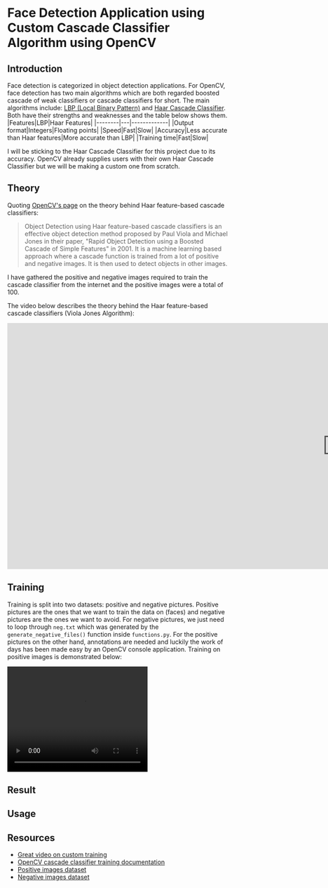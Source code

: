 # Face Detection Application using Custom Cascade Classifier Algorithm using OpenCV

## Introduction

Face detection is categorized in object detection applications. For OpenCV, face detection has two main algorithms which are both regarded boosted cascade of weak classifiers or cascade classifiers for short. The main algorithms include: [LBP (Local Binary Pattern)](https://en.wikipedia.org/wiki/Local_binary_patterns) and [Haar Cascade Classifier](https://en.wikipedia.org/wiki/Haar-like_feature). Both have their strengths and weaknesses and the table below shows them.
|Features|LBP|Haar Features|
|--------|---|-------------|
|Output format|Integers|Floating points|
|Speed|Fast|Slow|
|Accuracy|Less accurate than Haar features|More accurate than LBP|
|Training time|Fast|Slow|

I will be sticking to the Haar Cascade Classifier for this project due to its accuracy. OpenCV already supplies users with their own Haar Cascade Classifier but we will be making a custom one from scratch.

## Theory

Quoting [OpenCV's page](https://docs.opencv.org/3.4/db/d28/tutorial_cascade_classifier.html) on the theory behind Haar feature-based cascade classifiers:
> Object Detection using Haar feature-based cascade classifiers is an effective object detection method proposed by Paul Viola and Michael Jones in their paper, "Rapid Object Detection using a Boosted Cascade of Simple Features" in 2001. It is a machine learning based approach where a cascade function is trained from a lot of positive and negative images. It is then used to detect objects in other images.

I have gathered the positive and negative images required to train the cascade classifier from the internet and the positive images were a total of 100.

The video below describes the theory behind the Haar feature-based cascade classifiers (Viola Jones Algorithm):

<div>
  <iframe width="1519" height="561" src="https://www.youtube.com/embed/uEJ71VlUmMQ" 
    title="Detecting Faces (Viola Jones Algorithm) - Computerphile" frameborder="0" 
    allow="accelerometer; autoplay; clipboard-write; encrypted-media; gyroscope; picture-in-picture; web-share" 
    referrerpolicy="strict-origin-when-cross-origin" allowfullscreen>
  </iframe>
</div>

## Training

Training is split into two datasets: positive and negative pictures. Positive pictures are the ones that we want to train the data on (faces) and negative pictures are the ones we want to avoid. For negative pictures, we just need to loop through `neg.txt` which was generated by the `generate_negative_files()` function inside `functions.py`. For the positive pictures on the other hand, annotations are needed and luckily the work of days has been made easy by an OpenCV console application. Training on positive images is demonstrated below:

<video src="training.mp4" width="320" height="240" controls></video>

## Result

## Usage

## Resources

- [Great video on custom training](https://www.youtube.com/watch?v=XrCAvs9AePM&t=620s)
- [OpenCV cascade classifier training documentation](https://docs.opencv.org/4.2.0/dc/d88/tutorial_traincascade.html)
- [Positive images dataset](https://huggingface.co/datasets/HengJi/human_faces)
- [Negative images dataset](https://github.com/JoakimSoderberg/haarcascade-negatives)
